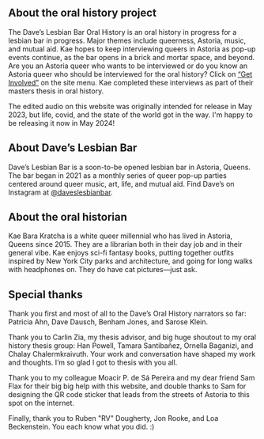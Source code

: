 ## About the oral history project
The Dave’s Lesbian Bar Oral History is an oral history in progress for a lesbian bar in progress. Major themes include queerness, Astoria, music, and mutual aid. Kae hopes to keep interviewing queers in Astoria as pop-up events continue, as the bar opens in a brick and mortar space, and beyond. Are you an Astoria queer who wants to be interviewed or do you know an Astoria queer who should be interviewed for the oral history? Click on [“Get Involved”](https://daveshistory.nyc/get-involved) on the site menu. Kae completed these interviews as part of their masters thesis in oral history.

The edited audio on this website was originally intended for release in May 2023, but life, covid, and the state of the world got in the way. I'm happy to be releasing it now in May 2024!

## About Dave’s Lesbian Bar
Dave’s Lesbian Bar is a soon-to-be opened lesbian bar in Astoria, Queens. The bar began in 2021 as a monthly series of queer pop-up parties centered around queer music, art, life, and mutual aid. Find Dave’s on Instagram at [@daveslesbianbar](https://www.instagram.com/daveslesbianbar/).

## About the oral historian
Kae Bara Kratcha is a white queer millennial who has lived in Astoria, Queens since 2015. They are a librarian both in their day job and in their general vibe. Kae enjoys sci-fi fantasy books, putting together outfits inspired by New York City parks and architecture, and going for long walks with headphones on. They do have cat pictures—just ask.

## Special thanks
Thank you first and most of all to the Dave’s Oral History narrators so far: Patricia Ahn, Dave Dausch, Benham Jones, and Sarose Klein.

Thank you to Carlin Zia, my thesis advisor, and big huge shoutout to my oral history thesis group: Han Powell, Tamara Santibañez, Ornella Baganizi, and Chalay Chalermkraivuth. Your work and conversation have shaped my work and thoughts. I’m so glad I got to thesis with you all.

Thank you to my colleague Moacir P. de Sá Pereira and my dear friend Sam Flax for their big big help with this website, and double thanks to Sam for designing the QR code sticker that leads from the streets of Astoria to this spot on the internet.

Finally, thank you to Ruben "RV" Dougherty, Jon Rooke, and Loa Beckenstein. You each know what you did. :)

